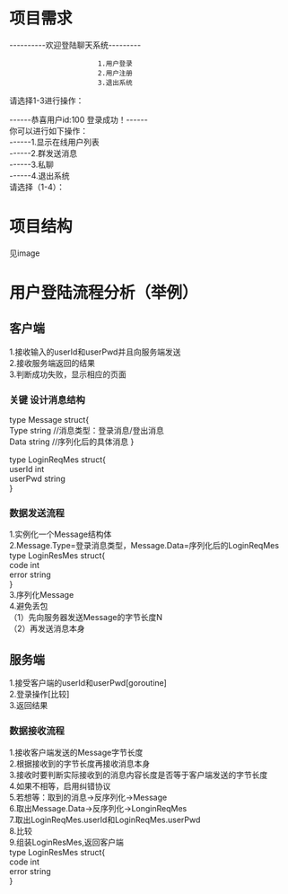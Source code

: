 # 项目需求
----------欢迎登陆聊天系统---------  

                          1.用户登录
                          2.用户注册
                          3.退出系统
请选择1-3进行操作：  

------恭喜用户id:100 登录成功！------  
你可以进行如下操作：  
 ------1.显示在线用户列表  
 ------2.群发送消息  
 ------3.私聊  
 ------4.退出系统  
 请选择（1-4）：  
 
# 项目结构
见image
# 用户登陆流程分析（举例）
## 客户端
1.接收输入的userId和userPwd并且向服务端发送  
2.接收服务端返回的结果  
3.判断成功失败，显示相应的页面  
### 关键 设计消息结构
type Message struct{  
    Type string  //消息类型：登录消息/登出消息  
    Data string  //序列化后的具体消息
}  

type LoginReqMes struct{  
    userId int  
    userPwd string  
}  

### 数据发送流程  
1.实例化一个Message结构体  
2.Message.Type=登录消息类型，Message.Data=序列化后的LoginReqMes  
type LoginResMes struct{      
code int      
error string  
}  
3.序列化Message  
4.避免丢包  
（1）先向服务器发送Message的字节长度N  
（2）再发送消息本身  

## 服务端
1.接受客户端的userId和userPwd[goroutine]  
2.登录操作[比较]  
3.返回结果  
### 数据接收流程  
1.接收客户端发送的Message字节长度  
2.根据接收到的字节长度再接收消息本身  
3.接收时要判断实际接收到的消息内容长度是否等于客户端发送的字节长度  
4.如果不相等，启用纠错协议  
5.若想等：取到的消息->反序列化->Message  
6.取出Message.Data->反序列化->LonginReqMes  
7.取出LoginReqMes.userId和LoginReqMes.userPwd  
8.比较  
9.组装LoginResMes,返回客户端  
type LoginResMes struct{      
code int      
error string  
}  
